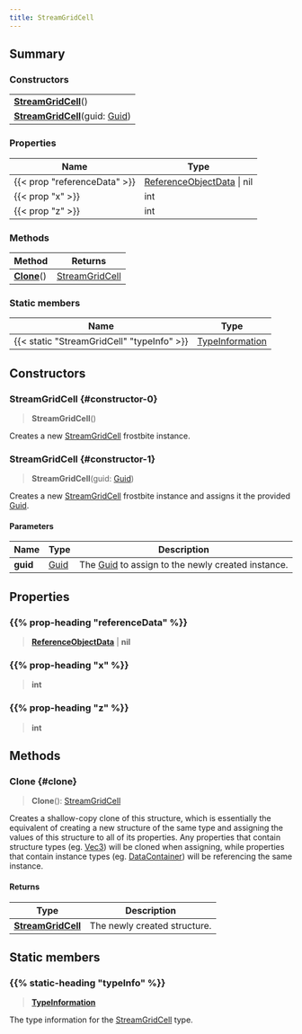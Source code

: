 ```yaml
---
title: StreamGridCell
---
```


## Summary

### Constructors

|  |
| --- |
| **[StreamGridCell](#constructor-0)**() |
| **[StreamGridCell](#constructor-1)**(guid: [Guid](/vext/ref/shared/type/guid)) |

### Properties

| Name | Type |
| ---- | ---- |
| {{< prop "referenceData" >}} | [ReferenceObjectData](/vext/ref/fb/referenceobjectdata) \| nil |
| {{< prop "x" >}} | int |
| {{< prop "z" >}} | int |

### Methods

| Method | Returns |
| ------ | ------- |
| **[Clone](#clone)**() | [StreamGridCell](/vext/ref/fb/streamgridcell) |

### Static members

| Name | Type |
| ---- | ---- |
| {{< static "StreamGridCell" "typeInfo" >}} | [TypeInformation](/vext/ref/shared/type/typeinformation) |

## Constructors

### StreamGridCell {#constructor-0}

> **StreamGridCell**()

Creates a new [StreamGridCell](/vext/ref/fb/streamgridcell) frostbite instance.

### StreamGridCell {#constructor-1}

> **StreamGridCell**(guid: [Guid](/vext/ref/shared/type/guid))

Creates a new [StreamGridCell](/vext/ref/fb/streamgridcell) frostbite instance and assigns it the provided [Guid](/vext/ref/shared/type/guid).

#### Parameters

| Name | Type | Description |
| ---- | ---- | ----------- |
| **guid** | [Guid](/vext/ref/shared/type/guid) | The [Guid](/vext/ref/shared/type/guid) to assign to the newly created instance. |

## Properties

### {{% prop-heading "referenceData" %}}

> **[ReferenceObjectData](/vext/ref/fb/referenceobjectdata)** \| **nil**

### {{% prop-heading "x" %}}

> **int**

### {{% prop-heading "z" %}}

> **int**

## Methods

### Clone {#clone}

> **Clone**(): [StreamGridCell](/vext/ref/fb/streamgridcell)

Creates a shallow-copy clone of this structure, which is essentially the equivalent of creating a new structure of the same type and assigning the values of this structure to all of its properties. Any properties that contain structure types (eg. [Vec3](/vext/ref/shared/type/vec3)) will be cloned when assigning, while properties that contain instance types (eg. [DataContainer](/vext/ref/shared/type/datacontainer)) will be referencing the same instance.

#### Returns

| Type | Description |
| ---- | ----------- |
| **[StreamGridCell](/vext/ref/fb/streamgridcell)** | The newly created structure. |

## Static members

### {{% static-heading "typeInfo" %}}

> **[TypeInformation](/vext/ref/shared/type/typeinformation)**

The type information for the [StreamGridCell](/vext/ref/fb/streamgridcell) type.

